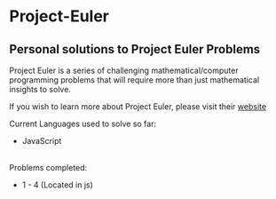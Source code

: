 # Project-Euler
## Personal solutions to Project Euler Problems

Project Euler is a series of challenging mathematical/computer programming problems that will require more than just mathematical insights to solve.

If you wish to learn more about Project Euler, please visit their [website](https://projecteuler.net/about)

Current Languages used to solve so far: 
- JavaScript

\
Problems completed:
- 1 - 4 (Located in js)
